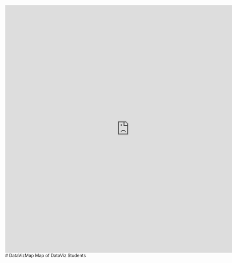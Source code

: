 <iframe src="https://public.tableau.com/views/DataVizStudentsbyNationality_Gender/Sheet1?:embed=y&:display_count=yes" style="border:0px #ffffff none;" name="myiFrame" scrolling="yes" frameborder="1" marginheight="0px" marginwidth="0px" height="800px" width="800px" allowfullscreen></iframe>
# DataVizMap
Map of DataViz Students 
